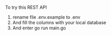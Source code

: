 
To try this REST API
1. rename file .env.example to .env
2. And fill the columns with your local database
3. And enter go run main.go
